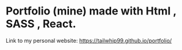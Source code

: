 # Portfolio (mine) made with Html , SASS , React.


Link to my personal website: https://tailwhip99.github.io/portfolio/
